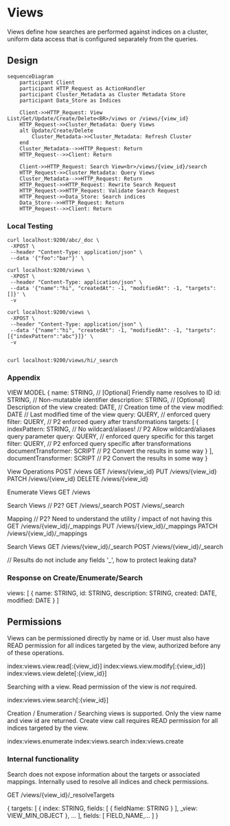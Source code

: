 # Views

Views define how searches are performed against indices on a cluster, uniform data access that is configured separately from the queries.


## Design

```mermaid
sequenceDiagram
    participant Client
    participant HTTP_Request as ActionHandler
    participant Cluster_Metadata as Cluster Metadata Store
    participant Data_Store as Indices

    Client->>HTTP_Request: View List/Get/Update/Create/Delete<BR>/views or /views/{view_id}
    HTTP_Request->>Cluster_Metadata: Query Views
    alt Update/Create/Delete
        Cluster_Metadata->>Cluster_Metadata: Refresh Cluster
    end
    Cluster_Metadata-->>HTTP_Request: Return
    HTTP_Request-->>Client: Return

    Client->>HTTP_Request: Search View<br>/views/{view_id}/search
    HTTP_Request->>Cluster_Metadata: Query Views
    Cluster_Metadata-->>HTTP_Request: Return
    HTTP_Request->>HTTP_Request: Rewrite Search Request
    HTTP_Request->>HTTP_Request: Validate Search Request
    HTTP_Request->>Data_Store: Search indices
    Data_Store-->>HTTP_Request: Return
    HTTP_Request-->>Client: Return
```


### Local Testing

```
curl localhost:9200/abc/_doc \
 -XPOST \
 --header "Content-Type: application/json" \
 --data '{"foo":"bar"}' \

curl localhost:9200/views \
 -XPOST \
 --header "Content-Type: application/json" \
 --data '{"name":"hi", "createdAt": -1, "modifiedAt": -1, "targets":[]}' \
 -v

curl localhost:9200/views \
 -XPOST \
 --header "Content-Type: application/json" \
 --data '{"name":"hi", "createdAt": -1, "modifiedAt": -1, "targets":[{"indexPattern":"abc"}]}' \
 -v


curl localhost:9200/views/hi/_search
```

### Appendix

VIEW MODEL
{
   name: STRING,        // [Optional] Friendly name resolves to ID
   id: STRING,          // Non-mutatable identifier
   description: STRING, // [Optional] Description of the view
   created: DATE,       // Creation time of the view
   modified: DATE       // Last modified time of the view
   query: QUERY,        // enforced query
   filter: QUERY,       // P2 enforced query after transformations
   targets: [
      {
         indexPattern: STRING, // No wildcard/aliases!
                               // P2 Allow wildcard/aliases query parameter
         query: QUERY,         // enforced query specific for this target
         filter: QUERY,        // P2 enforced query specific after transformations
         documentTransformer: SCRIPT // P2 Convert the results in some way
      }
   ],
   documentTransformer: SCRIPT  // P2 Convert the results in some way
}


View Operations
POST   /views
GET    /views/{view_id}
PUT    /views/{view_id}
PATCH  /views/{view_id}
DELETE /views/{view_id}

Enumerate Views
GET    /views

Search Views // P2?
GET    /views/_search
POST   /views/_search

Mapping // P2?  Need to understand the utility / impact of not having this
GET    /views/{view_id}/_mappings
PUT    /views/{view_id}/_mappings
PATCH  /views/{view_id}/_mappings

Search Views
GET    /views/{view_id}/_search
POST   /views/{view_id}/_search

// Results do not include any fields '_', how to protect leaking data?



### Response on Create/Enumerate/Search

views: [
   {
      name: STRING,
      id: STRING,
      description: STRING,
      created: DATE,
      modified: DATE
   }
]


## Permissions

Views can be permissioned directly by name or id.  User must also have READ permission for all indices targeted by the view, authorized before any of these operations.

index:views.view.read[:{view_id}]
index:views.view.modify[:{view_id}]
index:views.view.delete[:{view_id}]

Searching with a view. Read permission of the view is *not* required.

index:views.view.search[:{view_id}]

Creation / Enumeration / Searching views is supported.  Only the view name and view id are returned.  Create view call requires READ permission for all indices targeted by the view.

index:views.enumerate
index:views.search
index:views.create 

### Internal functionality

Search does not expose information about the targets or associated mappings.  Internally used to resolve all indices and check permissions.

GET /views/{view_id}/_resolveTargets

{
targets: [
   {
      index: STRING,
      fields: [
         {
            fieldName: STRING
         }
      ],
      _view: VIEW_MIN_OBJECT
   }, ...
],
fields: [ FIELD_NAME,... ]
}



